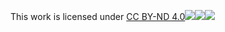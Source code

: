 This work is licensed under [CC BY-ND 4.0![](https://mirrors.creativecommons.org/presskit/icons/cc.svg?ref=chooser-v1)![](https://mirrors.creativecommons.org/presskit/icons/by.svg?ref=chooser-v1)![](https://mirrors.creativecommons.org/presskit/icons/nd.svg?ref=chooser-v1)](http://creativecommons.org/licenses/by-nd/4.0/?ref=chooser-v1)